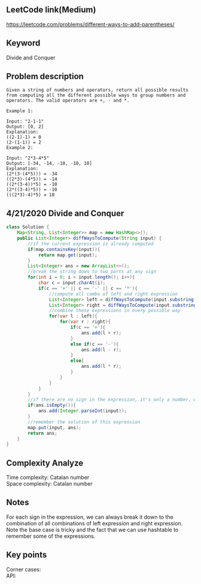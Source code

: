 ## LeetCode link(Medium)
https://leetcode.com/problems/different-ways-to-add-parentheses/

## Keyword
Divide and Conquer
## Problem description
```
Given a string of numbers and operators, return all possible results from computing all the different possible ways to group numbers and operators. The valid operators are +, - and *.

Example 1:

Input: "2-1-1"
Output: [0, 2]
Explanation: 
((2-1)-1) = 0 
(2-(1-1)) = 2
Example 2:

Input: "2*3-4*5"
Output: [-34, -14, -10, -10, 10]
Explanation: 
(2*(3-(4*5))) = -34 
((2*3)-(4*5)) = -14 
((2*(3-4))*5) = -10 
(2*((3-4)*5)) = -10 
(((2*3)-4)*5) = 10
```
## 4/21/2020 Divide and Conquer

```java
class Solution {
    Map<String, List<Integer>> map = new HashMap<>();
    public List<Integer> diffWaysToCompute(String input) {
        //if the current expression is already computed
        if(map.containsKey(input)){
            return map.get(input);
        }
        List<Integer> ans = new ArrayList<>();
        //break the string down to two parts at any sign
        for(int i = 0; i < input.length(); i++){
            char c = input.charAt(i);
            if(c == '+' || c == '-' || c == '*'){
                //compute all combo of left and right expression
                List<Integer> left = diffWaysToCompute(input.substring(0, i));
                List<Integer> right = diffWaysToCompute(input.substring(i + 1, input.length()));
                //combine these expressions in every possible way
                for(var l : left){
                    for(var r : right){
                        if(c == '+'){
                            ans.add(l + r);
                        }
                        else if(c == '-'){
                            ans.add(l - r);
                        }
                        else{
                            ans.add(l * r);
                        }
                    }
                }
            }
        }
        //if there are no sign in the expression, it's only a number, we need to return it
        if(ans.isEmpty()){
            ans.add(Integer.parseInt(input));
        }
        //remember the solution of this expression
        map.put(input, ans);
        return ans;
    }
}
```

## Complexity Analyze
Time complexity: Catalan number\
Space complexity: Catalan number

## Notes
For each sign in the expression, we can always break it down to the combination of all combinations of left expression and right expression. Note the base case is tricky and the fact that we can use hashtable to remember some of the expressions.

## Key points
Corner cases: \
API: